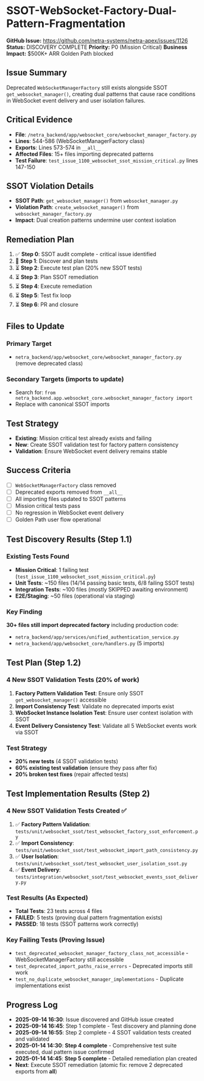# SSOT-WebSocket-Factory-Dual-Pattern-Fragmentation

**GitHub Issue:** https://github.com/netra-systems/netra-apex/issues/1126
**Status:** DISCOVERY COMPLETE
**Priority:** P0 (Mission Critical)
**Business Impact:** $500K+ ARR Golden Path blocked

## Issue Summary
Deprecated `WebSocketManagerFactory` still exists alongside SSOT `get_websocket_manager()`, creating dual patterns that cause race conditions in WebSocket event delivery and user isolation failures.

## Critical Evidence
- **File**: `/netra_backend/app/websocket_core/websocket_manager_factory.py`
- **Lines**: 544-586 (WebSocketManagerFactory class)
- **Exports**: Lines 573-574 in `__all__`
- **Affected Files**: 15+ files importing deprecated patterns
- **Test Failure**: `test_issue_1100_websocket_ssot_mission_critical.py` lines 147-150

## SSOT Violation Details
- **SSOT Path**: `get_websocket_manager()` from `websocket_manager.py`
- **Violation Path**: `create_websocket_manager()` from `websocket_manager_factory.py`
- **Impact**: Dual creation patterns undermine user context isolation

## Remediation Plan
1. ✅ **Step 0**: SSOT audit complete - critical issue identified
2. 🔄 **Step 1**: Discover and plan tests
3. ⏳ **Step 2**: Execute test plan (20% new SSOT tests)
4. ⏳ **Step 3**: Plan SSOT remediation  
5. ⏳ **Step 4**: Execute remediation
6. ⏳ **Step 5**: Test fix loop
7. ⏳ **Step 6**: PR and closure

## Files to Update
### Primary Target
- `netra_backend/app/websocket_core/websocket_manager_factory.py` (remove deprecated class)

### Secondary Targets (imports to update)
- Search for: `from netra_backend.app.websocket_core.websocket_manager_factory import`
- Replace with canonical SSOT imports

## Test Strategy
- **Existing**: Mission critical test already exists and failing
- **New**: Create SSOT validation test for factory pattern consistency
- **Validation**: Ensure WebSocket event delivery remains stable

## Success Criteria
- [ ] `WebSocketManagerFactory` class removed
- [ ] Deprecated exports removed from `__all__`
- [ ] All importing files updated to SSOT patterns
- [ ] Mission critical tests pass
- [ ] No regression in WebSocket event delivery
- [ ] Golden Path user flow operational

## Test Discovery Results (Step 1.1)
### Existing Tests Found
- **Mission Critical**: 1 failing test (`test_issue_1100_websocket_ssot_mission_critical.py`)
- **Unit Tests**: ~150 files (14/14 passing basic tests, 6/8 failing SSOT tests)
- **Integration Tests**: ~100 files (mostly SKIPPED awaiting environment)
- **E2E/Staging**: ~50 files (operational via staging)

### Key Finding
**30+ files still import deprecated factory** including production code:
- `netra_backend/app/services/unified_authentication_service.py`
- `netra_backend/app/websocket_core/handlers.py` (5 imports)

## Test Plan (Step 1.2)
### 4 New SSOT Validation Tests (20% of work)
1. **Factory Pattern Validation Test**: Ensure only SSOT `get_websocket_manager()` accessible
2. **Import Consistency Test**: Validate no deprecated imports exist  
3. **WebSocket Instance Isolation Test**: Ensure user context isolation with SSOT
4. **Event Delivery Consistency Test**: Validate all 5 WebSocket events work via SSOT

### Test Strategy
- **20% new tests** (4 SSOT validation tests)
- **60% existing test validation** (ensure they pass after fix)
- **20% broken test fixes** (repair affected tests)

## Test Implementation Results (Step 2)
### 4 New SSOT Validation Tests Created ✅
1. ✅ **Factory Pattern Validation**: `tests/unit/websocket_ssot/test_websocket_factory_ssot_enforcement.py`
2. ✅ **Import Consistency**: `tests/unit/websocket_ssot/test_websocket_import_path_consistency.py`  
3. ✅ **User Isolation**: `tests/unit/websocket_ssot/test_websocket_user_isolation_ssot.py`
4. ✅ **Event Delivery**: `tests/integration/websocket_ssot/test_websocket_events_ssot_delivery.py`

### Test Results (As Expected)
- **Total Tests**: 23 tests across 4 files
- **FAILED**: 5 tests (proving dual pattern fragmentation exists)
- **PASSED**: 18 tests (SSOT patterns work correctly)

### Key Failing Tests (Proving Issue)
- `test_deprecated_websocket_manager_factory_class_not_accessible` - WebSocketManagerFactory still accessible  
- `test_deprecated_import_paths_raise_errors` - Deprecated imports still work
- `test_no_duplicate_websocket_manager_implementations` - Duplicate implementations exist

## Progress Log
- **2025-09-14 16:30**: Issue discovered and GitHub issue created
- **2025-09-14 16:45**: Step 1 complete - Test discovery and planning done
- **2025-09-14 16:55**: Step 2 complete - 4 SSOT validation tests created and validated
- **2025-01-14 14:30**: **Step 4 complete** - Comprehensive test suite executed, dual pattern issue confirmed
- **2025-01-14 14:45**: **Step 5 complete** - Detailed remediation plan created
- **Next**: Execute SSOT remediation (atomic fix: remove 2 deprecated exports from __all__)
